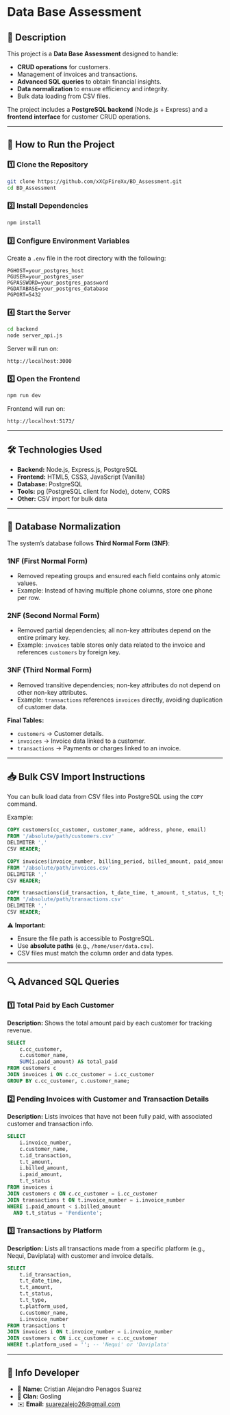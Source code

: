 # Data Base Assessment

## 📌 Description
This project is a **Data Base Assessment** designed to handle:
- **CRUD operations** for customers.
- Management of invoices and transactions.
- **Advanced SQL queries** to obtain financial insights.
- **Data normalization** to ensure efficiency and integrity.
- Bulk data loading from CSV files.

The project includes a **PostgreSQL backend** (Node.js + Express) and a **frontend interface** for customer CRUD operations.

---

## 🚀 How to Run the Project

### 1️⃣ Clone the Repository
```bash
git clone https://github.com/xXCpFireXx/BD_Assessment.git
cd BD_Assessment
```

### 2️⃣ Install Dependencies
```bash
npm install
```

### 3️⃣ Configure Environment Variables
Create a `.env` file in the root directory with the following:
```env
PGHOST=your_postgres_host
PGUSER=your_postgres_user
PGPASSWORD=your_postgres_password
PGDATABASE=your_postgres_database
PGPORT=5432
```

### 4️⃣ Start the Server
```bash
cd backend
node server_api.js
```
Server will run on:
```
http://localhost:3000
```

### 5️⃣ Open the Frontend
```bash
npm run dev
```
Frontend will run on:
```
http://localhost:5173/
```
---
## 🛠️ Technologies Used
- **Backend:** Node.js, Express.js, PostgreSQL
- **Frontend:** HTML5, CSS3, JavaScript (Vanilla)
- **Database:** PostgreSQL
- **Tools:** pg (PostgreSQL client for Node), dotenv, CORS
- **Other:** CSV import for bulk data
---

## 📁 Database Normalization
The system’s database follows **Third Normal Form (3NF)**:

### **1NF (First Normal Form)**
- Removed repeating groups and ensured each field contains only atomic values.
- Example: Instead of having multiple phone columns, store one phone per row.

### **2NF (Second Normal Form)**
- Removed partial dependencies; all non-key attributes depend on the entire primary key.
- Example: `invoices` table stores only data related to the invoice and references `customers` by foreign key.

### **3NF (Third Normal Form)**
- Removed transitive dependencies; non-key attributes do not depend on other non-key attributes.
- Example: `transactions` references `invoices` directly, avoiding duplication of customer data.

**Final Tables:**
- `customers` → Customer details.
- `invoices` → Invoice data linked to a customer.
- `transactions` → Payments or charges linked to an invoice.

---

## 📥 Bulk CSV Import Instructions
You can bulk load data from CSV files into PostgreSQL using the `COPY` command.

Example:
```sql
COPY customers(cc_customer, customer_name, address, phone, email)
FROM '/absolute/path/customers.csv'
DELIMITER ','
CSV HEADER;

COPY invoices(invoice_number, billing_period, billed_amount, paid_amount, cc_customer)
FROM '/absolute/path/invoices.csv'
DELIMITER ','
CSV HEADER;

COPY transactions(id_transaction, t_date_time, t_amount, t_status, t_type, platform_used, invoice_number)
FROM '/absolute/path/transactions.csv'
DELIMITER ','
CSV HEADER;
```

⚠️ **Important:**  
- Ensure the file path is accessible to PostgreSQL.
- Use **absolute paths** (e.g., `/home/user/data.csv`).
- CSV files must match the column order and data types.

---

## 🔍 Advanced SQL Queries

### 1️⃣ Total Paid by Each Customer
**Description:** Shows the total amount paid by each customer for tracking revenue.
```sql
SELECT 
    c.cc_customer,
    c.customer_name,
    SUM(i.paid_amount) AS total_paid
FROM customers c
JOIN invoices i ON c.cc_customer = i.cc_customer
GROUP BY c.cc_customer, c.customer_name;
```

### 2️⃣ Pending Invoices with Customer and Transaction Details
**Description:** Lists invoices that have not been fully paid, with associated customer and transaction info.
```sql
SELECT 
    i.invoice_number,
    c.customer_name,
    t.id_transaction,
    t.t_amount,
    i.billed_amount,
    i.paid_amount,
    t.t_status
FROM invoices i
JOIN customers c ON c.cc_customer = i.cc_customer
JOIN transactions t ON t.invoice_number = i.invoice_number
WHERE i.paid_amount < i.billed_amount
  AND t.t_status = 'Pendiente';
```

### 3️⃣ Transactions by Platform
**Description:** Lists all transactions made from a specific platform (e.g., Nequi, Daviplata) with customer and invoice details.
```sql
SELECT 
    t.id_transaction,
    t.t_date_time,
    t.t_amount,
    t.t_status,
    t.t_type,
    t.platform_used,
    c.customer_name,
    i.invoice_number
FROM transactions t
JOIN invoices i ON t.invoice_number = i.invoice_number
JOIN customers c ON i.cc_customer = c.cc_customer
WHERE t.platform_used = ''; -- 'Nequi' or 'Daviplata'
```

---

## 📄 Info Developer
* 🧑 **Name:** Cristian Alejandro Penagos Suarez
* 🤝 **Clan:** Gosling
* ✉️ **Email:** suarezalejo26@gmail.com
